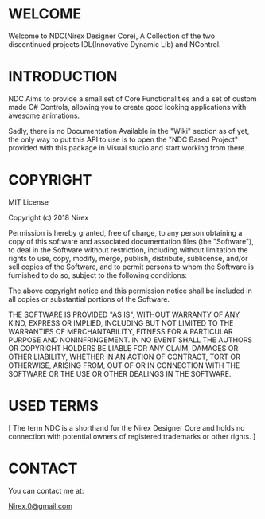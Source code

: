 WELCOME
=======

Welcome to NDC(Nirex Designer Core), A Collection of the two discontinued projects IDL(Innovative Dynamic Lib) and NControl.

INTRODUCTION
============

NDC Aims to provide a small set of Core
Functionalities and a set of custom made 
C# Controls, allowing you to create good
looking applications with awesome animations.



Sadly, there is no Documentation Available 
in the "Wiki" section as of yet, the only 
way to put this API to use is to open the 
"NDC Based Project" provided with this package 
in Visual studio and start working from there. 

COPYRIGHT 
=========
MIT License

Copyright (c) 2018 Nirex

Permission is hereby granted, free of charge, to any person obtaining a copy
of this software and associated documentation files (the "Software"), to deal
in the Software without restriction, including without limitation the rights
to use, copy, modify, merge, publish, distribute, sublicense, and/or sell
copies of the Software, and to permit persons to whom the Software is
furnished to do so, subject to the following conditions:

The above copyright notice and this permission notice shall be included in all
copies or substantial portions of the Software.

THE SOFTWARE IS PROVIDED "AS IS", WITHOUT WARRANTY OF ANY KIND, EXPRESS OR
IMPLIED, INCLUDING BUT NOT LIMITED TO THE WARRANTIES OF MERCHANTABILITY,
FITNESS FOR A PARTICULAR PURPOSE AND NONINFRINGEMENT. IN NO EVENT SHALL THE
AUTHORS OR COPYRIGHT HOLDERS BE LIABLE FOR ANY CLAIM, DAMAGES OR OTHER
LIABILITY, WHETHER IN AN ACTION OF CONTRACT, TORT OR OTHERWISE, ARISING FROM,
OUT OF OR IN CONNECTION WITH THE SOFTWARE OR THE USE OR OTHER DEALINGS IN THE
SOFTWARE.


USED TERMS
==========

[ The term NDC is a shorthand for the Nirex Designer Core and holds no connection with potential owners of registered trademarks or other rights. ]

CONTACT
=======

You can contact me at:

Nirex.0@gmail.com
